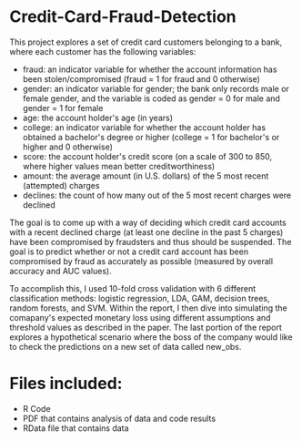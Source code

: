 # Credit-Card-Fraud-Detection

This project explores a set of credit card customers belonging to a bank, where each customer has the following variables:  
- fraud: an indicator variable for whether the account information has been stolen/compromised (fraud = 1 for fraud and 0 otherwise)
- gender: an indicator variable for gender; the bank only records male or female gender, and the variable is coded as gender = 0 for male and gender = 1 for female
- age: the account holder's age (in years)
- college: an indicator variable for whether the account holder has obtained a bachelor's degree or higher (college = 1 for bachelor's or higher and 0 otherwise)
- score: the account holder's credit score (on a scale of 300 to 850, where higher values mean better creditworthiness)
- amount: the average amount (in U.S. dollars) of the 5 most recent (attempted) charges
- declines: the count of how many out of the 5 most recent charges were declined

The goal is to come up with a way of deciding which credit card accounts with a recent declined charge (at least one decline in the past 5 charges) have been compromised 
by fraudsters and thus should be suspended. The goal is to predict whether or not a credit card account has been compromised by fraud as accurately as possible (measured 
by overall accuracy and AUC values).  

To accomplish this, I used 10-fold cross validation with 6 different classification methods: logistic regression, LDA, GAM, decision trees, random forests, and SVM. 
Within the report, I then dive into simulating the comapany's expected monetary loss using different assumptions and threshold values as described in the paper. The last 
portion of the report explores a hypothetical scenario where the boss of the company would like to check the predictions on a new set of data called new_obs.  

# Files included: 
- R Code 
- PDF that contains analysis of data and code results
- RData file  that contains data
